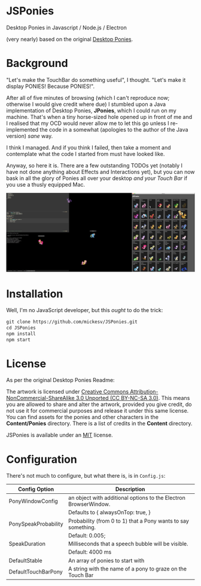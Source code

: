 # JSPonies
Desktop Ponies in Javascript / Node.js / Electron

(very nearly) based on the original [Desktop Ponies](https://github.com/RoosterDragon/Desktop-Ponies).

# Background
"Let's make the TouchBar do something useful", I thought. "Let's make it display PONIES! Because PONIES!".

After all of five minutes of browsing (which I can't reproduce now; otherwise I would give credit where due) I stumbled upon a Java implementation of Desktop Ponies, **JPonies**, which I could run on my machine. That's when a tiny horse-sized hole opened up in front of me and I realised that my OCD would never allow me to let this go unless I re-implemented the code in a somewhat (apologies to the author of the Java version) *sane* way.

I think I managed. And if you think I failed, then take a moment and contemplate what the code I started from must have looked like.

Anyway, so here it is. There are a few outstanding TODOs yet (notably I have not done anything about Effects and Interactions yet), but you can now bask in all the glory of Ponies all over your desktop *and your Touch Bar* if you use a thusly equipped Mac.

![Screenshot](./Screenshot.png)

# Installation
Well, I'm no JavaScript developer, but this *ought* to do the trick:

```
git clone https://github.com/mickesv/JSPonies.git
cd JSPonies
npm install
npm start
```

# License
As per the original Desktop Ponies Readme:

The artwork is licensed under [Creative Commons Attribution-NonCommercial-ShareAlike 3.0 Unported (CC BY-NC-SA 3.0)](http://creativecommons.org/licenses/by-nc-sa/3.0/). This means you are allowed to share and alter the artwork, provided you give credit, do not use it for commercial purposes and release it under this same license. You can find assets for the ponies and other characters in the **Content/Ponies** directory. There is a list of credits in the **Content** directory.

JSPonies is available under an [MIT](LICENSE) license.


# Configuration
There's not much to configure, but what there is, is in `Config.js`:

| Config Option | Description |
| --- | --- |
| PonyWindowConfig | an object with additional options to the Electron BrowserWindow.
|                 | Defaults to { alwaysOnTop: true, }
|PonySpeakProbability | Probability (from 0 to 1) that a Pony wants to say something.
|                     | Default: 0.005;
|SpeakDuration        | Milliseconds that a speech bubble will be visible.
|                     | Default: 4000 ms
|DefaultStable        | An array of ponies to start with
|DefaultTouchBarPony  | A string with the name of a pony to graze on the Touch Bar
